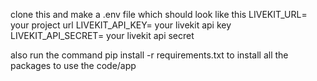 clone this and make a .env file which should look like this
LIVEKIT_URL= your project url
LIVEKIT_API_KEY= your livekit api key
LIVEKIT_API_SECRET= your livekit api secret

also run the command pip install -r requirements.txt to install all the packages to use the code/app
